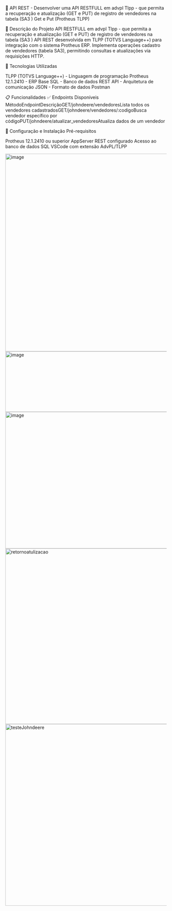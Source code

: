 📘 API REST - Desenvolver uma API RESTFULL em advpl Tlpp - que permita a recuperação e atualização (GET e PUT) de registro de vendedores na tabela (SA3 )
Get e Put (Protheus TLPP)

🎯 Descrição do Projeto
API RESTFULL em advpl Tlpp - que permita a recuperação e atualização (GET e PUT) de registro de vendedores na tabela (SA3 )
API REST desenvolvida em TLPP (TOTVS Language++) para integração com o sistema Protheus ERP.
Implementa operações cadastro de vendedores (tabela SA3), permitindo consultas e atualizações via requisições HTTP.

🚀 Tecnologias Utilizadas

TLPP (TOTVS Language++) - Linguagem de programação
Protheus 12.1.2410 - ERP Base
SQL - Banco de dados
REST API - Arquitetura de comunicação
JSON - Formato de dados
Postman


📋 Funcionalidades
✅ Endpoints Disponíveis
MétodoEndpointDescriçãoGET/johndeere/vendedoresLista todos os vendedores cadastradosGET/johndeere/vendedores/:codigoBusca vendedor específico por códigoPUT/johndeere/atualizar_vendedoresAtualiza dados de um vendedor



🔧 Configuração e Instalação
Pré-requisitos

Protheus 12.1.2410 ou superior
AppServer REST configurado
Acesso ao banco de dados SQL
VSCode com extensão AdvPL/TLPP

<img width="1202" height="615" alt="image" src="https://github.com/user-attachments/assets/7a49cb54-83b2-4547-b82c-5262f8e97df6" />
<img width="1177" height="188" alt="image" src="https://github.com/user-attachments/assets/57867d09-46df-4c4b-adad-3bbb857e7125" />
<img width="1027" height="425" alt="image" src="https://github.com/user-attachments/assets/4c665836-1098-461d-ba84-5a1ad97746b7" />
<img width="901" height="546" alt="retornoatulizacao" src="https://github.com/user-attachments/assets/21d47a8c-dd19-4c89-84ec-d09a79b1599a" />


<img width="819" height="565" alt="testeJohndeere" src="https://github.com/user-attachments/assets/739cd4c5-768e-4c04-bdf7-36138725f6aa" />
